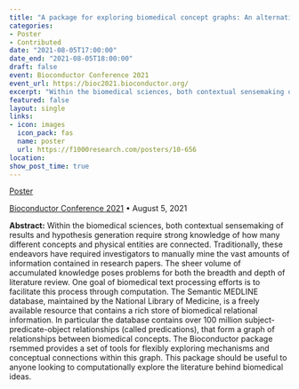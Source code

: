 ```yaml
---
title: "A package for exploring biomedical concept graphs: An alternative to manual literature review"
categories:
- Poster
- Contributed
date: "2021-08-05T17:00:00"
date_end: "2021-08-05T18:00:00"
draft: false
event: Bioconductor Conference 2021
event_url: https://bioc2021.bioconductor.org/
excerpt: "Within the biomedical sciences, both contextual sensemaking of results and hypothesis generation require strong knowledge of how many different concepts and physical entities are connected. Traditionally, these endeavors have required investigators to manually mine the vast amounts of information contained in research papers. The sheer volume of accumulated knowledge poses problems for both the breadth and depth of literature review. One goal of biomedical text processing efforts is to facilitate this process through computation. The Semantic MEDLINE database, maintained by the National Library of Medicine, is a freely available resource that contains a rich store of biomedical relational information. In particular the database contains over 100 million subject-predicate-object relationships (called predications), that form a graph of relationships between biomedical concepts. The Bioconductor package rsemmed provides a set of tools for flexibly exploring mechanisms and conceptual connections within this graph. This package should be useful to anyone looking to computationally explore the literature behind biomedical ideas."
featured: false
layout: single
links:
- icon: images
  icon_pack: fas
  name: poster
  url: https://f1000research.com/posters/10-656
location: 
show_post_time: true
---
```


<span class="slides">[Poster](https://f1000research.com/posters/10-656)</span>

[Bioconductor Conference 2021](https://bioc2021.bioconductor.org/) • August 5, 2021

**Abstract:** Within the biomedical sciences, both contextual sensemaking of results and hypothesis generation require strong knowledge of how many different concepts and physical entities are connected. Traditionally, these endeavors have required investigators to manually mine the vast amounts of information contained in research papers. The sheer volume of accumulated knowledge poses problems for both the breadth and depth of literature review. One goal of biomedical text processing efforts is to facilitate this process through computation. The Semantic MEDLINE database, maintained by the National Library of Medicine, is a freely available resource that contains a rich store of biomedical relational information. In particular the database contains over 100 million subject-predicate-object relationships (called predications), that form a graph of relationships between biomedical concepts. The Bioconductor package rsemmed provides a set of tools for flexibly exploring mechanisms and conceptual connections within this graph. This package should be useful to anyone looking to computationally explore the literature behind biomedical ideas.
